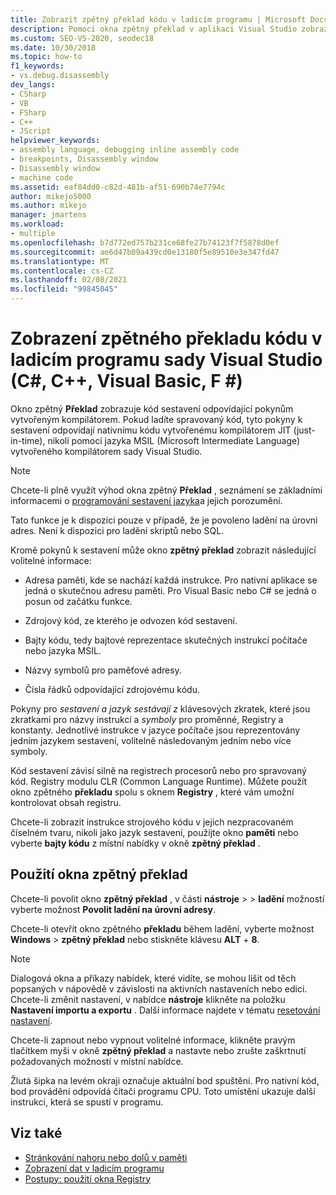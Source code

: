 ```yaml
---
title: Zobrazit zpětný překlad kódu v ladicím programu | Microsoft Docs
description: Pomocí okna zpětný překlad v aplikaci Visual Studio zobrazte kód sestavení odpovídající pokynům vytvořeným kompilátorem.
ms.custom: SEO-VS-2020, seodec18
ms.date: 10/30/2018
ms.topic: how-to
f1_keywords:
- vs.debug.disassembly
dev_langs:
- CSharp
- VB
- FSharp
- C++
- JScript
helpviewer_keywords:
- assembly language, debugging inline assembly code
- breakpoints, Disassembly window
- Disassembly window
- machine code
ms.assetid: eaf84dd0-c82d-481b-af51-690b74e7794c
author: mikejo5000
ms.author: mikejo
manager: jmartens
ms.workload:
- multiple
ms.openlocfilehash: b7d772ed757b231ce68fe27b74123f7f5878d0ef
ms.sourcegitcommit: ae6d47b09a439cd0e13180f5e89510e3e347fd47
ms.translationtype: MT
ms.contentlocale: cs-CZ
ms.lasthandoff: 02/08/2021
ms.locfileid: "99845045"
---
```

# <a name="view-disassembly-code-in-the-visual-studio-debugger-c-c-visual-basic-f"></a>Zobrazení zpětného překladu kódu v ladicím programu sady Visual Studio (C#, C++, Visual Basic, F #)

Okno zpětný **Překlad** zobrazuje kód sestavení odpovídající pokynům vytvořeným kompilátorem. Pokud ladíte spravovaný kód, tyto pokyny k sestavení odpovídají nativnímu kódu vytvořenému kompilátorem JIT (just-in-time), nikoli pomocí jazyka MSIL (Microsoft Intermediate Language) vytvořeného kompilátorem sady Visual Studio.

> [!NOTE]
> Chcete-li plně využít výhod okna zpětný **Překlad** , seznámení se základními informacemi o [programování sestavení jazyka](https://wikipedia.org/wiki/Assembly_language)a jejich porozumění.

Tato funkce je k dispozici pouze v případě, že je povoleno ladění na úrovni adres. Není k dispozici pro ladění skriptů nebo SQL.

Kromě pokynů k sestavení může okno **zpětný překlad** zobrazit následující volitelné informace:

- Adresa paměti, kde se nachází každá instrukce. Pro nativní aplikace se jedná o skutečnou adresu paměti. Pro Visual Basic nebo C# se jedná o posun od začátku funkce.

- Zdrojový kód, ze kterého je odvozen kód sestavení.

- Bajty kódu, tedy bajtové reprezentace skutečných instrukcí počítače nebo jazyka MSIL.

- Názvy symbolů pro paměťové adresy.

- Čísla řádků odpovídající zdrojovému kódu.

Pokyny pro *sestavení a jazyk sestávají z* klávesových zkratek, které jsou zkratkami pro názvy instrukcí a *symboly* pro proměnné, Registry a konstanty. Jednotlivé instrukce v jazyce počítače jsou reprezentovány jedním jazykem sestavení, volitelně následovaným jedním nebo více symboly.

Kód sestavení závisí silně na registrech procesorů nebo pro spravovaný kód. Registry modulu CLR (Common Language Runtime). Můžete použít okno zpětného **překladu** spolu s oknem **Registry** , které vám umožní kontrolovat obsah registru.

Chcete-li zobrazit instrukce strojového kódu v jejich nezpracovaném číselném tvaru, nikoli jako jazyk sestavení, použijte okno **paměti** nebo vyberte **bajty kódu** z místní nabídky v okně **zpětný překlad** .

## <a name="use-the-disassembly-window"></a>Použití okna zpětný překlad

Chcete-li povolit okno **zpětný překlad** , v části **nástroje**  >    >  **ladění** možností vyberte možnost **Povolit ladění na úrovni adresy**.

Chcete-li otevřít okno zpětného **překladu** během ladění, vyberte možnost **Windows**  >  **zpětný překlad** nebo stiskněte klávesu **ALT** + **8**.

> [!NOTE]
> Dialogová okna a příkazy nabídek, které vidíte, se mohou lišit od těch popsaných v nápovědě v závislosti na aktivních nastaveních nebo edici. Chcete-li změnit nastavení, v nabídce **nástroje** klikněte na položku **Nastavení importu a exportu** . Další informace najdete v tématu [resetování nastavení](../ide/environment-settings.md#reset-settings).

Chcete-li zapnout nebo vypnout volitelné informace, klikněte pravým tlačítkem myši v okně **zpětný překlad** a nastavte nebo zrušte zaškrtnutí požadovaných možností v místní nabídce.

Žlutá šipka na levém okraji označuje aktuální bod spuštění. Pro nativní kód, bod provádění odpovídá čítači programu CPU. Toto umístění ukazuje další instrukci, která se spustí v programu.

## <a name="see-also"></a>Viz také

* [Stránkování nahoru nebo dolů v paměti](../debugger/how-to-page-up-or-down-in-memory.md)
* [Zobrazení dat v ladicím programu](../debugger/viewing-data-in-the-debugger.md)
* [Postupy: použití okna Registry](../debugger/how-to-use-the-registers-window.md)